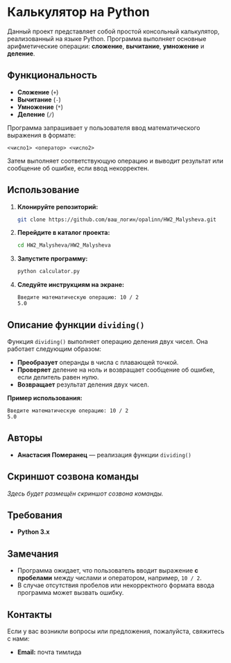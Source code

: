 # Калькулятор на Python

Данный проект представляет собой простой консольный калькулятор, реализованный на языке Python. Программа выполняет основные арифметические операции: **сложение**, **вычитание**, **умножение** и **деление**.

## Функциональность

- **Сложение** (`+`)
- **Вычитание** (`-`)
- **Умножение** (`*`)
- **Деление** (`/`)

Программа запрашивает у пользователя ввод математического выражения в формате:

```
<число1> <оператор> <число2>
```

Затем выполняет соответствующую операцию и выводит результат или сообщение об ошибке, если ввод некорректен.

## Использование

1. **Клонируйте репозиторий:**

   ```bash
   git clone https://github.com/ваш_логин/opalinn/HW2_Malysheva.git
   ```

2. **Перейдите в каталог проекта:**

   ```bash
   cd HW2_Malysheva/HW2_Malysheva
   ```

3. **Запустите программу:**

   ```bash
   python calculator.py
   ```

4. **Следуйте инструкциям на экране:**

   ```
   Введите математическую операцию: 10 / 2
   5.0
   ```

## Описание функции `dividing()`

Функция `dividing()` выполняет операцию деления двух чисел. Она работает следующим образом:

- **Преобразует** операнды в числа с плавающей точкой.
- **Проверяет** деление на ноль и возвращает сообщение об ошибке, если делитель равен нулю.
- **Возвращает** результат деления двух чисел.

**Пример использования:**

```
Введите математическую операцию: 10 / 2
5.0
```

## Авторы

- **Анастасия Померанец** — реализация функции `dividing()`

## Скриншот созвона команды

*Здесь будет размещён скриншот созвона команды.*

## Требования

- **Python 3.x**

## Замечания

- Программа ожидает, что пользователь вводит выражение **с пробелами** между числами и оператором, например, `10 / 2`.
- В случае отсутствия пробелов или некорректного формата ввода программа может вызвать ошибку.

## Контакты

Если у вас возникли вопросы или предложения, пожалуйста, свяжитесь с нами:

- **Email:** почта тимлида

